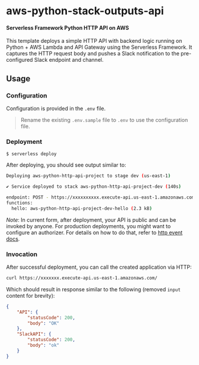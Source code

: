# aws-python-stack-outputs-api

#### Serverless Framework Python HTTP API on AWS

This template deploys a simple HTTP API with backend logic running on Python + AWS Lambda and API Gateway using the Serverless Framework. It captures the HTTP request body and pushes a Slack notification to the pre-configured Slack endpoint and channel.

## Usage

### Configuration

Configuration is provided in the `.env` file. 

> Rename the existing `.env.sample` file to `.env` to use the configuration file.

### Deployment

```
$ serverless deploy
```

After deploying, you should see output similar to:

```bash
Deploying aws-python-http-api-project to stage dev (us-east-1)

✔ Service deployed to stack aws-python-http-api-project-dev (140s)

endpoint: POST - https://xxxxxxxxxx.execute-api.us-east-1.amazonaws.com/
functions:
  hello: aws-python-http-api-project-dev-hello (2.3 kB)
```

_Note_: In current form, after deployment, your API is public and can be invoked by anyone. For production deployments, you might want to configure an authorizer. For details on how to do that, refer to [http event docs](https://www.serverless.com/framework/docs/providers/aws/events/apigateway/).

### Invocation

After successful deployment, you can call the created application via HTTP:

```bash
curl https://xxxxxxx.execute-api.us-east-1.amazonaws.com/
```

Which should result in response similar to the following (removed `input` content for brevity):

```json
{
    "API": {
        "statusCode": 200,
        "body": "OK"
    },
    "SlackAPI": {
        "statusCode": 200,
        "body": "ok"
    }
}
```